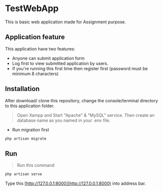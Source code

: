 # TestWebApp
This is basic web application made for Assignment purpose. 

## Application feature

This application have two features:
- Anyone can submit application form 
- Log first to view submitted application by users.
- If you're running this first time then register first (password must be minimum 8 characters)

## Installation



After download/ clone this repository, change the console/terminal  directory to this application folder. 


> Open Xampp and Start "Apache" & "MySQL" service. 
> Then create an database name as you named in your .env file. 

- Run migration first
```bash
php artisan migrate
```
 

## Run 
> Run this command

```bash
php artisan serve
```
Type this [http://127.0.0.1:8000](http://127.0.0.1:8000) into address bar. 

